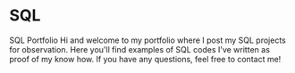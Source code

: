 # SQL
SQL Portfolio
Hi and welcome to my portfolio where I post my SQL projects for observation. Here you'll find examples of SQL codes I've written as proof of my know how. If you have any questions, feel free to contact me!
